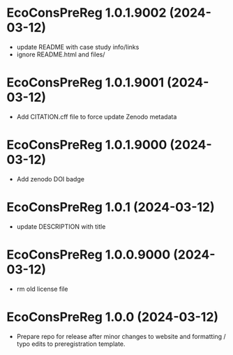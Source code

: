 <!-- NEWS.md is maintained by https://cynkra.github.io/fledge, do not edit -->

# EcoConsPreReg 1.0.1.9002 (2024-03-12)

-   update README with case study info/links
-   ignore README.html and files/

# EcoConsPreReg 1.0.1.9001 (2024-03-12)

-   Add CITATION.cff file to force update Zenodo metadata

# EcoConsPreReg 1.0.1.9000 (2024-03-12)

-   Add zenodo DOI badge

# EcoConsPreReg 1.0.1 (2024-03-12)

-   update DESCRIPTION with title

# EcoConsPreReg 1.0.0.9000 (2024-03-12)

-   rm old license file

# EcoConsPreReg 1.0.0 (2024-03-12)

-   Prepare repo for release after minor changes to website and formatting / typo edits to preregistration template.
